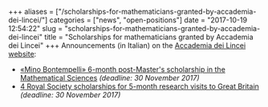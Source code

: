+++
aliases = ["/scholarships-for-mathematicians-granted-by-accademia-dei-lincei/"]
categories = ["news", "open-positions"]
date = "2017-10-19 12:54:22"
slug = "scholarships-for-mathematicians-granted-by-accademia-dei-lincei"
title = "Scholarships for mathematicians granted by Accademia dei Lincei"
+++
Announcements (in Italian) on the [Accademia dei Lincei
website](http://www.lincei.it/modules.php?name=Borse_premi&file=lista):

-   [«Mino Bontempelli» 6-month post-Master's scholarship in the
    Mathematical
    Sciences](http://www.lincei.it/modules.php?name=Borse_premi&file=lista&func=Borse_premi_scheda&Id=499)
    *(deadline: 30 November 2017)*
-   [4 Royal Society scholarships for 5-month research visits to Great
    Britain](http://www.lincei.it/modules.php?name=Borse_premi&file=lista&func=Borse_premi_scheda&Id=500)
    *(deadline: 30 November 2017)*

 
